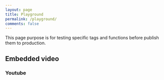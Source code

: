 ```yaml
---
layout: page
title: Playground
permalink: /playground/
comments: false
---
```


This page purpose is for testing specific tags and functions before publish them to production.

## Embedded video

### Youtube